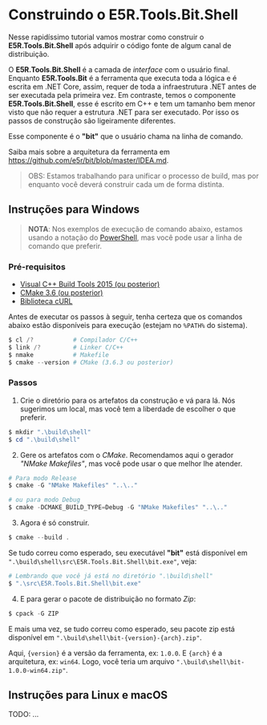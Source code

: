 Construindo o E5R.Tools.Bit.Shell
=================================

Nesse rapidíssimo tutorial vamos mostrar como construir o __E5R.Tools.Bit.Shell__ após
adquirir o código fonte de algum canal de distribuição.

O __E5R.Tools.Bit.Shell__ é a camada de _interface_ com o usuário final. Enquanto __E5R.Tools.Bit__ é a ferramenta que executa toda a lógica e é escrita em .NET Core, assim, requer de toda a infraestrutura .NET antes de ser executada pela primeira vez. Em contraste, temos o componente __E5R.Tools.Bit.Shell__, esse é escrito em C++ e tem um tamanho bem menor visto que não requer a estrutura .NET para ser executado. Por isso os passos de construção são ligeiramente diferentes.

Esse componente é o __"bit"__ que o usuário chama na linha de comando.

Saiba mais sobre a arquitetura da ferramenta em https://github.com/e5r/bit/blob/master/IDEA.md.

> OBS: Estamos trabalhando para unificar o processo de build, mas por enquanto você deverá construir cada um de forma distinta.

## Instruções para Windows

> __NOTA__: Nos exemplos de execução de comando abaixo, estamos usando a notação do [PowerShell][powershell], mas você pode usar a linha de comando que preferir.

### Pré-requisitos

* [Visual C++ Build Tools 2015 (ou posterior)][vcpp-buildtools]
* [CMake 3.6 (ou posterior)][cmake]
* [Biblioteca cURL][building-shell-requirements]

Antes de executar os passos à seguir, tenha certeza que os comandos abaixo estão
disponíveis para execução (estejam no `%PATH%` do sistema).

```powershell
$ cl /?           # Compilador C/C++
$ link /?         # Linker C/C++
$ nmake           # Makefile
$ cmake --version # CMake (3.6.3 ou posterior)
```

### Passos

1. Crie o diretório para os artefatos da construção e vá para lá.
   Nós sugerimos um local, mas você tem a liberdade de escolher o que preferir.

```powershell
$ mkdir ".\build\shell"
$ cd ".\build\shell"
```

2. Gere os artefatos com o _CMake_. Recomendamos aqui o gerador _"NMake Makefiles"_, mas você pode usar o que melhor lhe atender.

```powershell
# Para modo Release
$ cmake -G "NMake Makefiles" "..\.."

# ou para modo Debug
$ cmake -DCMAKE_BUILD_TYPE=Debug -G "NMake Makefiles" "..\.."
```

3. Agora é só construir.

```powershell
$ cmake --build .
```

Se tudo correu como esperado, seu executável __"bit"__ está disponível em  `".\build\shell\src\E5R.Tools.Bit.Shell\bit.exe"`, veja:

```powershell
# Lembrando que você já está no diretório ".\build\shell"
$ ".\src\E5R.Tools.Bit.Shell\bit.exe"
```

4. E para gerar o pacote de distribuição no formato _Zip_:

```powershell
$ cpack -G ZIP
```

E mais uma vez, se tudo correu como esperado, seu pacote zip está disponível em  `".\build\shell\bit-{version}-{arch}.zip"`.

Aqui, `{version}` é a versão da ferramenta, ex: `1.0.0`. E `{arch}` é a arquitetura, ex: `win64`. Logo, você teria um arquivo `".\build\shell\bit-1.0.0-win64.zip"`.

## Instruções para Linux e macOS

TODO: ...

<!-- Links -->
[vcpp-buildtools]: http://landinghub.visualstudio.com/visual-cpp-build-tools
[cmake]: https://cmake.org/
[powershell]: https://github.com/PowerShell/PowerShell
[building-shell-requirements]: building-shell-requirements.md
